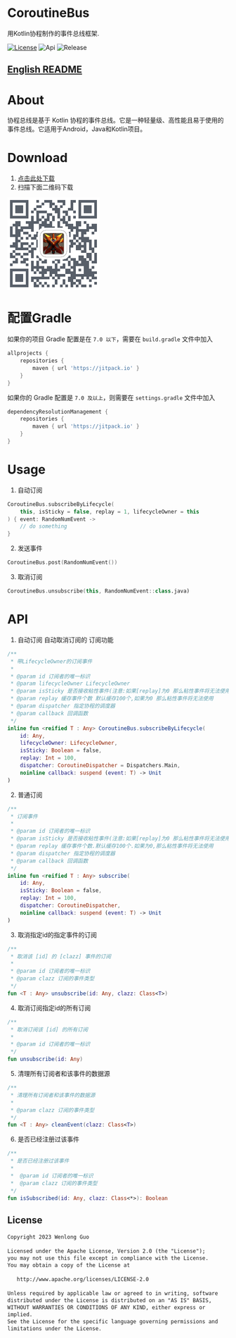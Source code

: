 # CoroutineBus
用Kotlin协程制作的事件总线框架.

[![License](https://img.shields.io/github/license/Wenlong-Guo/CoroutineBus)](https://github.com/Wenlong-Guo/Dimens-Generating/blob/master/LICENSE)
![Api](https://img.shields.io/badge/API-14+-brightgreen.svg)
![Release](https://img.shields.io/github/v/release/Wenlong-Guo/CoroutineBus?include_prereleases)

## [English README](README.md)

# About
协程总线是基于 Kotlin 协程的事件总线。它是一种轻量级、高性能且易于使用的事件总线。它适用于Android，Java和Kotlin项目。

# Download
1. [点击此处下载](https://bintray.com/wenlong-guo/maven/CoroutineBus/_latestVersion)
2. 扫描下面二维码下载

![download](release/QRcode.png)

# 配置Gradle

如果你的项目 Gradle 配置是在 `7.0 以下`，需要在 `build.gradle` 文件中加入
```groovy
allprojects {
    repositories {
        maven { url 'https://jitpack.io' }
    }
}
```

如果你的 Gradle 配置是 `7.0 及以上`，则需要在 `settings.gradle` 文件中加入
```groovy
dependencyResolutionManagement {
    repositories {
        maven { url 'https://jitpack.io' }
    }
}
```

# Usage

1. 自动订阅
```kotlin
CoroutineBus.subscribeByLifecycle(
    this, isSticky = false, replay = 1, lifecycleOwner = this
) { event: RandomNumEvent ->
    // do something
}
```

2. 发送事件
```kotlin
CoroutineBus.post(RandomNumEvent())
```

3. 取消订阅
```kotlin
CoroutineBus.unsubscribe(this, RandomNumEvent::class.java)
```

# API
1. 自动订阅 自动取消订阅的 订阅功能
```kotlin
/**
 * 带LifecycleOwner的订阅事件
 *
 * @param id 订阅者的唯一标识
 * @param lifecycleOwner LifecycleOwner
 * @param isSticky 是否接收粘性事件(注意:如果[replay]为0 那么粘性事件将无法使用)
 * @param replay 缓存事件个数 默认缓存100个,如果为0 那么粘性事件将无法使用
 * @param dispatcher 指定协程的调度器
 * @param callback 回调函数
 */
inline fun <reified T : Any> CoroutineBus.subscribeByLifecycle(
    id: Any,
    lifecycleOwner: LifecycleOwner,
    isSticky: Boolean = false,
    replay: Int = 100,
    dispatcher: CoroutineDispatcher = Dispatchers.Main,
    noinline callback: suspend (event: T) -> Unit
) 
```

2. 普通订阅
```kotlin
/**
 * 订阅事件
 *
 * @param id 订阅者的唯一标识
 * @param isSticky 是否接收粘性事件(注意:如果[replay]为0 那么粘性事件将无法使用)
 * @param replay 缓存事件个数.默认缓存100个.如果为0,那么粘性事件将无法使用
 * @param dispatcher 指定协程的调度器
 * @param callback 回调函数
 */
inline fun <reified T : Any> subscribe(
    id: Any,
    isSticky: Boolean = false,
    replay: Int = 100,
    dispatcher: CoroutineDispatcher,
    noinline callback: suspend (event: T) -> Unit
)
```

3. 取消指定id的指定事件的订阅
```kotlin
/**
 * 取消该 [id] 的 [clazz] 事件的订阅
 *
 * @param id 订阅者的唯一标识
 * @param clazz 订阅的事件类型
 */
fun <T : Any> unsubscribe(id: Any, clazz: Class<T>)
```

4. 取消订阅指定id的所有订阅
```kotlin
/**
 * 取消订阅该 [id] 的所有订阅
 *
 * @param id 订阅者的唯一标识
 */
fun unsubscribe(id: Any) 
```

5. 清理所有订阅者和该事件的数据源
```kotlin
/**
 * 清理所有订阅者和该事件的数据源
 *
 * @param clazz 订阅的事件类型
 */
fun <T : Any> cleanEvent(clazz: Class<T>)
```

6. 是否已经注册过该事件
```kotlin
/**
 * 是否已经注册过该事件
 *
 *  @param id 订阅者的唯一标识
 *  @param clazz 订阅的事件类型
 */
fun isSubscribed(id: Any, clazz: Class<*>): Boolean 
```

License
-------

    Copyright 2023 Wenlong Guo

    Licensed under the Apache License, Version 2.0 (the "License");
    you may not use this file except in compliance with the License.
    You may obtain a copy of the License at

       http://www.apache.org/licenses/LICENSE-2.0

    Unless required by applicable law or agreed to in writing, software
    distributed under the License is distributed on an "AS IS" BASIS,
    WITHOUT WARRANTIES OR CONDITIONS OF ANY KIND, either express or implied.
    See the License for the specific language governing permissions and
    limitations under the License.

